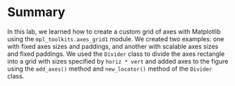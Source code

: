 # Summary

In this lab, we learned how to create a custom grid of axes with Matplotlib using the `mpl_toolkits.axes_grid1` module. We created two examples: one with fixed axes sizes and paddings, and another with scalable axes sizes and fixed paddings. We used the `Divider` class to divide the axes rectangle into a grid with sizes specified by `horiz * vert` and added axes to the figure using the `add_axes()` method and `new_locator()` method of the `Divider` class.
